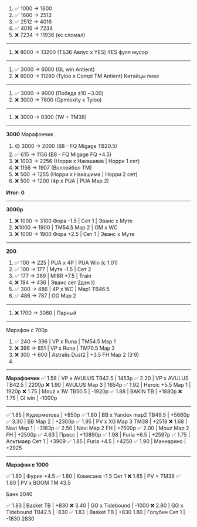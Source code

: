 1. ✅ 1000 -> 1600
2. ✅ 1600 -> 2512
3. ✅ 2512 -> 4016
4. ✅ 4016 -> 7234
5. ❌ 7234 -> 11936 (кс сломал)
---
1. ❌ 8000 ->  13200 (ТБ36 Авлус х YES) YES фулл мусор
---
1. ✅ 3000 ->  6000 (GL win Antient)
2. ❌ 6000 -> 11280 (Tyloo x Compl TM Antient) Китайцы пиво
---
1. ✅ 3000 ->  9000 (Победа z10 ~3.00)
2. ❌ 3000 -> 7800 (Cpmlexity x Tyloo) 
---
1. ❌ 3000 ->  9300 (1W + TM38)
---
**3000** Марафончик

1. 🟡 3000 -> 2000 (B8 - FQ Migage TB20.5)
2. ✅ 615 -> 1156  (B8 - FQ Migage FQ +4.5)
3. ❌ 1003 -> 2256 (Норри х Накашима | Норри 1 сет)
4. ❌ 1156 -> 1907 (Воллейбол ТМ)
5. ❌ 500 -> 1255 (Норри х Накашима | Норри 2 сет)
6. ❌ 500 -> 1200 (4p x PUA | PUA Map 2)

**Итог: 0**

---
**3000р**

1. ❌ 1000 -> 3100 Фора -1.5 | Сет 1 | Эванс х Муте
2. ❌1000 -> 1900 | ТМ54.5 Map 2 | OM x WC
3. ❌ 1000 -> 1900 Фора +2.5 | Сет 1 | Эванс х Муте

---
**200**
1. ✅  100 -> 225 | PUA x 4P | PUA Win (c 1.01)
2. ✅ 100 -> 177 | Мутэ -1.5 | Сет 2 
3. ✅ 177 -> 269 | MIBR +7.5 | Train
4. ❌ 194 -> 436 | Эванс сет 2дэн ))
5. ✅  300 -> 486 | 4P x WC | Map1 TB46.5
6. ✅ 486 -> 787 | OG Map 2 

---
1. ❌ 1700 -> 3060 | Парный 
---
Марафон с 700р
1. ✅ 240 -> 396 | VP x Runa | TM54.5 Map 1
2. ❌ 396 -> 851 | VP x Runa | TM70.5 Map 2
3. ❌ 300 -> 600 | Astralis Dust2 | +3.5 FH Map 2 (3:9)
4. 
---
**Марафончик**
✅ 1.58 | VP x AVULUS TB42.5 | 1453р
✅ 2.20 | VP x AVULUS TB42.5 | 2200р
❌ 1.90 | AVULUS Map 3 | 1654р
✅ 1.92 | Heroic +5.5 Map 1 | 1920р
❌ 1.75 | Mouz x 1W TB50.5 | -1920р
✅ 1.88 | BAKIN TB | +1880р
❌ 1.75 | Gl win | -1000р

---
✅ 1.85 | Кудерметова | +850р
✅ 1.80 | BB x Yandex map2 TB49.5 | +5660р
✅ 3.30 | BB Map 2 | +2300р
✅ 1.95 | PV x XG Map 3 TM38 | +2518
❌ 1.68 | Navi Map 1 | -3183р
✅ 2.50 | Navi Map 2 FH | +7500р
✅ 2.00 | Mouz Map 2 FH | +2500р
✅ 4.63 | Пресс | +10890р
✅ 1.98 | Furia +6.5 | +2597р
✅ 1.75 | Альтмаер Сет 1 | +3909
✅ 1.85 | Furia +4.5 | +4250
✅ 1.90 | Маннарино | +2925

---
**Марафон с 1000**

✅ 1.80 | Фурия +4.5
✅ 1.80 | Комесана -1.5 Сет 1 
❌ 1.85 | PV + TM38 
✅ 1.80 | PV x BOOM TM 43.5

Банк 2040

✅ 1.83 | Basket TB | +830
❌ 3.40 | GG x Tidebound | -1000
❌ 2.80 | GG x Tidebound TB42.5 | -830
✅ 1.83 | Basket TB | +830
1.80 | Голубич Сет 1 | -1830
2830
